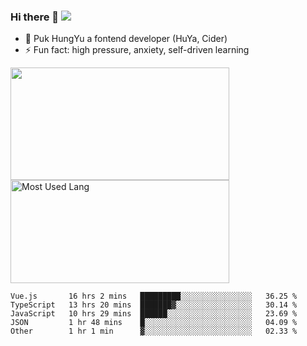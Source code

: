 ### Hi there 👋   ![](https://komarev.com/ghpvc/?username=trojan0523&color=ff69b4&label=PV+Since+2020-1-1)

 - 🔭 Puk HungYu a fontend developer (HuYa, Cider)
 - ⚡ Fun fact: high pressure, anxiety, self-driven learning 

 <img align="left" width="350px" height="180px" src="https://github-readme-stats.vercel.app/api?username=trojan0523&show_icons=true&icon_color=199861&count_private=true" />
 
 <img width="350px" height="165px" alt="Most Used Lang" src="https://github-readme-stats.vercel.app/api/top-langs/?username=trojan0523&layout=compact"/>
 

 <!--START_SECTION:waka-->

```text
Vue.js       16 hrs 2 mins   █████████░░░░░░░░░░░░░░░░   36.25 %
TypeScript   13 hrs 20 mins  ███████▓░░░░░░░░░░░░░░░░░   30.14 %
JavaScript   10 hrs 29 mins  ██████░░░░░░░░░░░░░░░░░░░   23.69 %
JSON         1 hr 48 mins    █░░░░░░░░░░░░░░░░░░░░░░░░   04.09 %
Other        1 hr 1 min      ▓░░░░░░░░░░░░░░░░░░░░░░░░   02.33 %
```

<!--END_SECTION:waka-->

 
<!--
**Trojan0523/Trojan0523** is a ✨ _special_ ✨ repository because its `README.md` (this file) appears on your GitHub profile.

Here are some ideas to get you started:

- 👯 looking to collaborate on where? i don`t know
- 🤔 I’m looking for help with ...
- 💬 Ask me about ...
- 📫 How to reach me: ...
- 😄 Pronouns: ...
- ⚡ Fun fact: ...
![](https://komarev.com/ghpvc/?username=trojan0523)
-->
